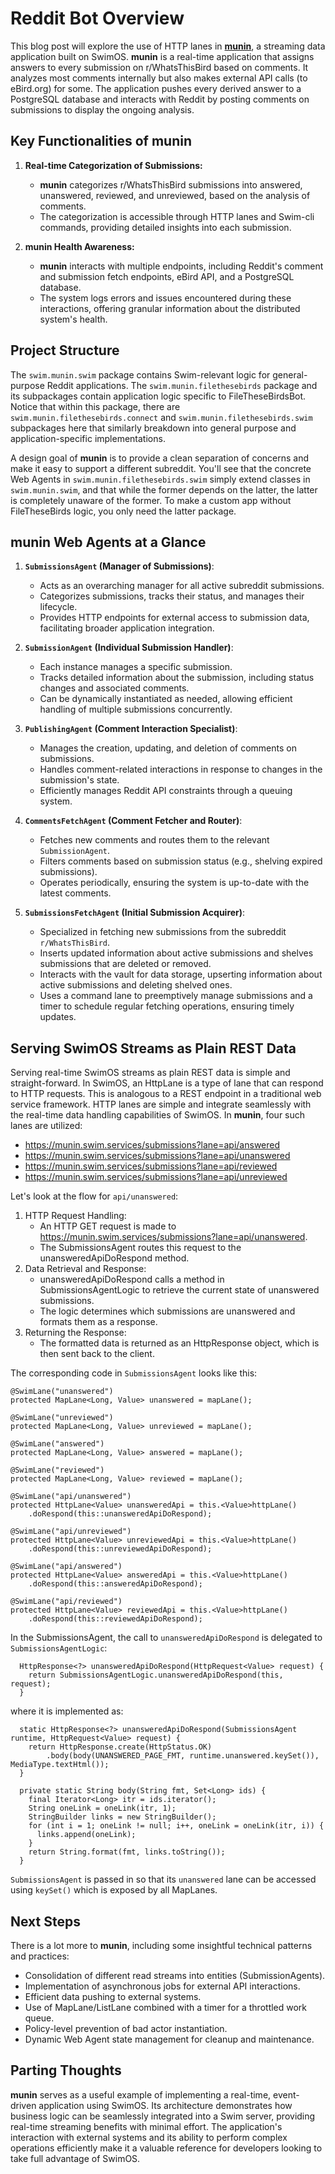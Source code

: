 # Reddit Bot Overview

This blog post will explore the use of HTTP lanes in <a target="_blank" href="https://github.com/swimos/munin">**munin**</a>, a streaming data application built on SwimOS. **munin** is a real-time application that assigns answers to every submission on r/WhatsThisBird based on comments. It analyzes most comments internally but also makes external API calls (to eBird.org) for some. The application pushes every derived answer to a PostgreSQL database and interacts with Reddit by posting comments on submissions to display the ongoing analysis.

## Key Functionalities of **munin**

1. **Real-time Categorization of Submissions:**
   - **munin** categorizes r/WhatsThisBird submissions into answered, unanswered, reviewed, and unreviewed, based on the analysis of comments.
   - The categorization is accessible through HTTP lanes and Swim-cli commands, providing detailed insights into each submission.

2. **munin Health Awareness:**
   - **munin** interacts with multiple endpoints, including Reddit's comment and submission fetch endpoints, eBird API, and a PostgreSQL database.
   - The system logs errors and issues encountered during these interactions, offering granular information about the distributed system's health.

## Project Structure

The `swim.munin.swim` package contains Swim-relevant logic for general-purpose Reddit applications. The `swim.munin.filethesebirds` package and its subpackages contain application logic specific to FileTheseBirdsBot. Notice that within this package, there are `swim.munin.filethesebirds.connect` and `swim.munin.filethesebirds.swim` subpackages here that similarly breakdown into general purpose and application-specific implementations.

A design goal of **munin** is to provide a clean separation of concerns and make it easy to support a different subreddit. You'll see that the concrete Web Agents in `swim.munin.filethesebirds.swim` simply extend classes in `swim.munin.swim`, and that while the former depends on the latter, the latter is completely unaware of the former. To make a custom app without FileTheseBirds logic, you only need the latter package.

## **munin** Web Agents at a Glance

1. **`SubmissionsAgent` (Manager of Submissions)**:
   - Acts as an overarching manager for all active subreddit submissions.
   - Categorizes submissions, tracks their status, and manages their lifecycle.
   - Provides HTTP endpoints for external access to submission data, facilitating broader application integration.

2. **`SubmissionAgent` (Individual Submission Handler)**:
   - Each instance manages a specific submission.
   - Tracks detailed information about the submission, including status changes and associated comments.
   - Can be dynamically instantiated as needed, allowing efficient handling of multiple submissions concurrently.

3. **`PublishingAgent` (Comment Interaction Specialist)**:
   - Manages the creation, updating, and deletion of comments on submissions.
   - Handles comment-related interactions in response to changes in the submission's state.
   - Efficiently manages Reddit API constraints through a queuing system.

4. **`CommentsFetchAgent` (Comment Fetcher and Router)**:
   - Fetches new comments and routes them to the relevant `SubmissionAgent`.
   - Filters comments based on submission status (e.g., shelving expired submissions).
   - Operates periodically, ensuring the system is up-to-date with the latest comments.

5. **`SubmissionsFetchAgent` (Initial Submission Acquirer)**:
   - Specialized in fetching new submissions from the subreddit `r/WhatsThisBird`.
   - Inserts updated information about active submissions and shelves submissions that are deleted or removed.
   - Interacts with the vault for data storage, upserting information about active submissions and deleting shelved ones.
   - Uses a command lane to preemptively manage submissions and a timer to schedule regular fetching operations, ensuring timely updates.

## Serving SwimOS Streams as Plain REST Data

Serving real-time SwimOS streams as plain REST data is simple and straight-forward. In SwimOS, an HttpLane is a type of lane that can respond to HTTP requests. This is analogous to a REST endpoint in a traditional web service framework. HTTP lanes are simple and integrate seamlessly with the real-time data handling capabilities of SwimOS. In **munin**, four such lanes are utilized:

- https://munin.swim.services/submissions?lane=api/answered
- https://munin.swim.services/submissions?lane=api/unanswered
- https://munin.swim.services/submissions?lane=api/reviewed
- https://munin.swim.services/submissions?lane=api/unreviewed

Let's look at the flow for `api/unanswered`:

1. HTTP Request Handling:
   - An HTTP GET request is made to https://munin.swim.services/submissions?lane=api/unanswered.
   - The SubmissionsAgent routes this request to the unansweredApiDoRespond method.
2. Data Retrieval and Response:
   - unansweredApiDoRespond calls a method in SubmissionsAgentLogic to retrieve the current state of unanswered submissions.
   - The logic determines which submissions are unanswered and formats them as a response.
3. Returning the Response:
   - The formatted data is returned as an HttpResponse object, which is then sent back to the client.

The corresponding code in `SubmissionsAgent` looks like this:

```
@SwimLane("unanswered")
protected MapLane<Long, Value> unanswered = mapLane();

@SwimLane("unreviewed")
protected MapLane<Long, Value> unreviewed = mapLane();

@SwimLane("answered")
protected MapLane<Long, Value> answered = mapLane();

@SwimLane("reviewed")
protected MapLane<Long, Value> reviewed = mapLane();

@SwimLane("api/unanswered")
protected HttpLane<Value> unansweredApi = this.<Value>httpLane()
    .doRespond(this::unansweredApiDoRespond);

@SwimLane("api/unreviewed")
protected HttpLane<Value> unreviewedApi = this.<Value>httpLane()
    .doRespond(this::unreviewedApiDoRespond);

@SwimLane("api/answered")
protected HttpLane<Value> answeredApi = this.<Value>httpLane()
    .doRespond(this::answeredApiDoRespond);

@SwimLane("api/reviewed")
protected HttpLane<Value> reviewedApi = this.<Value>httpLane()
    .doRespond(this::reviewedApiDoRespond);
```

In the SubmissionsAgent, the call to `unansweredApiDoRespond` is delegated to `SubmissionsAgentLogic`:

```
  HttpResponse<?> unansweredApiDoRespond(HttpRequest<Value> request) {
    return SubmissionsAgentLogic.unansweredApiDoRespond(this, request);
  }
```

where it is implemented as:

```
  static HttpResponse<?> unansweredApiDoRespond(SubmissionsAgent runtime, HttpRequest<Value> request) {
    return HttpResponse.create(HttpStatus.OK)
        .body(body(UNANSWERED_PAGE_FMT, runtime.unanswered.keySet()), MediaType.textHtml());
  }
  
  private static String body(String fmt, Set<Long> ids) {
    final Iterator<Long> itr = ids.iterator();
    String oneLink = oneLink(itr, 1);
    StringBuilder links = new StringBuilder();
    for (int i = 1; oneLink != null; i++, oneLink = oneLink(itr, i)) {
      links.append(oneLink);
    }
    return String.format(fmt, links.toString());
  }  
```

`SubmissionsAgent` is passed in so that its `unanswered` lane can be accessed using `keySet()` which is exposed by all MapLanes.

## Next Steps

There is a lot more to **munin**, including some insightful technical patterns and practices:

- Consolidation of different read streams into entities (SubmissionAgents).
- Implementation of asynchronous jobs for external API interactions.
- Efficient data pushing to external systems.
- Use of MapLane/ListLane combined with a timer for a throttled work queue.
- Policy-level prevention of bad actor instantiation.
- Dynamic Web Agent state management for cleanup and maintenance.

## Parting Thoughts

**munin** serves as a useful example of implementing a real-time, event-driven application using SwimOS. Its architecture demonstrates how business logic can be seamlessly integrated into a Swim server, providing real-time streaming benefits with minimal effort. The application's interaction with external systems and its ability to perform complex operations efficiently make it a valuable reference for developers looking to take full advantage of SwimOS.
